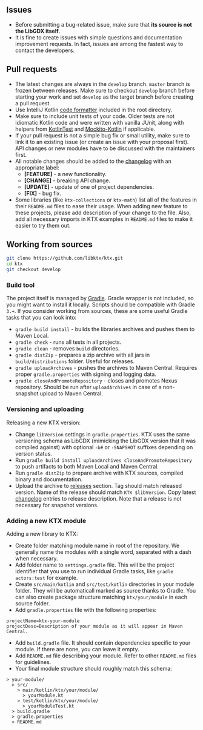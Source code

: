 ## Issues

- Before submitting a bug-related issue, make sure that **its source is not the LibGDX itself**.
- It is fine to create issues with simple questions and documentation improvement requests. In fact, issues are among
the fastest way to contact the developers.

## Pull requests

- The latest changes are always in the `develop` branch. `master` branch is frozen between releases. Make sure to
checkout `develop` branch before starting your work and set `develop` as the target branch before creating a pull
request.
- Use IntelliJ Kotlin [code formatter](../intellij-formatter.xml) included in the root directory.
- Make sure to include unit tests of your code. Older tests are not idiomatic Kotlin code and were written with vanilla
JUnit, along with helpers from [KotlinTest](https://github.com/kotlintest/kotlintest) and
[Mockito-Kotlin](https://github.com/nhaarman/mockito-kotlin) if applicable.
- If your pull request is not a simple bug fix or small utility, make sure to link it to an existing issue (or create
an issue with your proposal first). API changes or new modules have to be discussed with the maintainers first.
- All notable changes should be added to the [changelog](../CHANGELOG.md) with an appropriate label:
  - **[FEATURE]** - a new functionality.
  - **[CHANGE]** - breaking API change.
  - **[UPDATE]** - update of one of project dependencies.
  - **[FIX]** - bug fix.
- Some libraries (like `ktx-collections` or `ktx-math`) list all of the features in their `README.md` files to ease
their usage. When adding new feature to these projects, please add description of your change to the file. Also, add
all necessary imports in KTX examples in `README.md` files to make it easier to try them out.

## Working from sources

```bash
git clone https://github.com/libktx/ktx.git
cd ktx
git checkout develop
```

### Build tool

The project itself is managed by [Gradle](http://gradle.org/). Gradle wrapper is not included, so you might want to
install it locally. Scripts should be compatible with Gradle `3.+`. If you consider working from sources, these are
some useful Gradle tasks that you can look into:

- `gradle build install` - builds the libraries archives and pushes them to Maven Local.
- `gradle check` - runs all tests in all projects.
- `gradle clean` - removes `build` directories.
- `gradle distZip` - prepares a zip archive with all jars in `build/distributions` folder. Useful for releases.
- `gradle uploadArchives` - pushes the archives to Maven Central. Requires proper `gradle.properties` with signing and
logging data.
- `gradle closeAndPromoteRepository` - closes and promotes Nexus repository. Should be run after `uploadArchives` in
case of a non-snapshot upload to Maven Central.

### Versioning and uploading

Releasing a new KTX version:

- Change `libVersion` settings in `gradle.properties`. KTX uses the same versioning schema as LibGDX (mimicking the
LibGDX version that it was compiled against) with optional `-b#` or `-SNAPSHOT` suffixes depending on version status.
- Run `gradle build install uploadArchives closeAndPromoteRepository` to push artifacts to both Maven Local and
Maven Central.
- Run `gradle distZip` to prepare archive with KTX sources, compiled binary and documentation.
- Upload the archive to [releases](https://github.com/libktx/ktx/releases) section. Tag should match released version.
Name of the release should match `KTX $libVersion`. Copy latest [changelog](../CHANGELOG.md) entries to release
description. Note that a release is not necessary for snapshot versions.

### Adding a new KTX module

Adding a new library to KTX:
- Create folder matching module name in root of the repository. We generally name the modules with a single word,
separated with a dash when necessary.
- Add folder name to `settings.gradle` file. This will be the project identifier that you use to run individual Gradle
tasks, like `gradle actors:test` for example.
- Create `src/main/kotlin` and `src/test/kotlin` directories in your module folder. They will be automaticall marked
as source thanks to Gradle. You can also create package structure matching `ktx/your/module` in each source folder.
- Add `gradle.properties` file with the following properties:

```properties
projectName=ktx-your-module
projectDesc=Description of your module as it will appear in Maven Central.
```

- Add `build.gradle` file. It should contain dependencies specific to your module. If there are none, you can leave it
empty.
- Add `README.md` file describing your module. Refer to other `README.md` files for guidelines.
- Your final module structure should roughly match this schema:

```
> your-module/
  > src/
    > main/kotlin/ktx/your/module/
      > yourModule.kt
    > test/kotlin/ktx/your/module/
      > yourModuleTest.kt
  > build.gradle
  > gradle.properties
  > README.md
```

